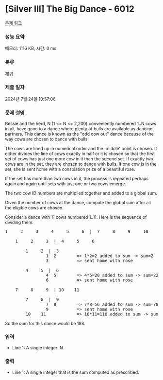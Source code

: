 # [Silver III] The Big Dance - 6012 

[문제 링크](https://www.acmicpc.net/problem/6012) 

### 성능 요약

메모리: 1116 KB, 시간: 0 ms

### 분류

재귀

### 제출 일자

2024년 7월 24일 10:57:06

### 문제 설명

<p>Bessie and the herd, N (1 <= N <= 2,200) conveniently numbered 1..N cows in all, have gone to a dance where plenty of bulls are available as dancing partners. This dance is known as the "odd cow out" dance because of the way cows are chosen to dance with bulls.</p>

<p>The cows are lined up in numerical order and the 'middle' point is chosen. It either divides the line of cows exactly in half or it is chosen so that the first set of cows has just one more cow in it than the second set. If exactly two cows are in the set, they are chosen to dance with bulls.  If one cow is in the set, she is sent home with a consolation prize of a beautiful rose.</p>

<p>If the set has more than two cows in it, the process is repeated perhaps again and again until sets with just one or two cows emerge.</p>

<p>The two cow ID numbers are multiplied together and added to a global sum.</p>

<p>Given the number of cows at the dance, compute the global sum after all the eligible cows are chosen.</p>

<p>Consider a dance with 11 cows numbered 1..11. Here is the sequence of dividing them:</p>

<pre>1     2     3     4     5     6  |  7     8     9     10     11

    1     2     3  |  4     5     6

        1     2  |  3
                1  2        => 1*2=2 added to sum -> sum=2
                3           => sent home with rose

        4     5  |  6
                4  5        => 4*5=20 added to sum -> sum=22
                6           => sent home with rose

    7     8     9  | 10    11

        7     8  |  9
                7  8        => 7*8=56 added to sum -> sum=78
                9           => sent home with rose
        10    11            => 10*11=110 added to sum -> sum=188</pre>

<p>So the sum for this dance would be 188.</p>

### 입력 

 <ul>
	<li>Line 1: A single integer: N</li>
</ul>

<p> </p>

### 출력 

 <ul>
	<li>Line 1: A single integer that is the sum computed as prescribed.</li>
</ul>

<p> </p>

